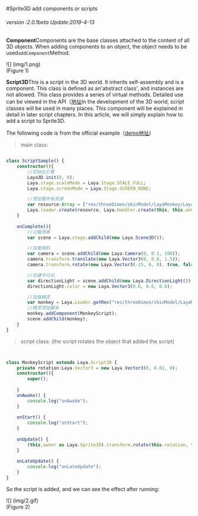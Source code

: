 #Sprite3D add components or scripts

###### *version :2.0.1beta   Update:2019-4-13*

**Component**Components are the base classes attached to the content of all 3D objects. When adding components to an object, the object needs to be used`addComponent`Method.

![] (img/1.png)<br> (Figure 1)

**Script3D**This is a script in the 3D world. It inherits self-assembly and is a component. This class is defined as an'abstract class', and instances are not allowed. This class provides a series of virtual methods. Detailed use can be viewed in the API（[地址](https://layaair.ldc.layabox.com/api2/Chinese/index.html?category=3D&class=laya.d3.component.Script3D)In the development of the 3D world, script classes will be used in many places. This component will be explained in detail in later script chapters. In this article, we will simply explain how to add a script to Sprite3D.

The following code is from the official example（[demo地址](https://layaair.ldc.layabox.com/demo2/?language=ch&category=3d&group=Sprite3D&name=ScriptSample))

> main class:
>


```typescript

class ScriptSample() {
    constructor(){
        //初始化引擎
        Laya3D.init(0, 0);
        Laya.stage.scaleMode = Laya.Stage.SCALE_FULL;
        Laya.stage.screenMode = Laya.Stage.SCREEN_NONE;

        //预加载所有资源
        var resource:Array = ["res/threeDimen/skinModel/LayaMonkey/LayaMonkey.lh"];
        Laya.loader.create(resource, Laya.Handler.create(this, this.onComplete));    
    }
    
    onComplete(){
        //记载场景
        var scene = Laya.stage.addChild(new Laya.Scene3D());

        //加载相机
        var camera = scene.addChild(new Laya.Camera(0, 0.1, 100));
        camera.transform.translate(new Laya.Vector3(0, 0.8, 1.5));
        camera.transform.rotate(new Laya.Vector3(-15, 0, 0), true, false);

        //创建平行光
        var directionLight = scene.addChild(new Laya.DirectionLight());
        directionLight.color = new Laya.Vector3(0.6, 0.6, 0.6);

        //加载精灵
        var monkey = Laya.Loader.getRes("res/threeDimen/skinModel/LayaMonkey/LayaMonkey.lh");
        //精灵添加脚本
        monkey.addComponent(MonkeyScript);
        scene.addChild(monkey);
    }
}


```


> script class: (the script rotates the object that added the script)
>


```typescript


class MonkeyScript extends Laya.Script3D {
    private rotation:Laya.Vector3 = new Laya.Vector3(0, 0.01, 0); 	
	constructor(){
        super();
       
    }
	onAwake() {
		console.log("onAwake");
	}
	
	onStart() {
		console.log("onStart");
	}
	
	onUpdate() {
		(this.owner as Laya.Sprite3D).transform.rotate(this.rotation, false);
	}
	
	onLateUpdate() {
		console.log("onLateUpdate");
	}
}

```


So the script is added, and we can see the effect after running:

![] (img/2.gif) <br> (Figure 2)
